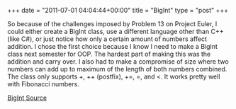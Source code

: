 +++
date = "2011-07-01 04:04:44+00:00"
title = "BigInt"
type = "post"
+++

So because of the challenges imposed by Problem 13 on Project Euler, I could either create a BigInt class, use a different language other than C++ (like C#), or just notice how only a certain amount of numbers affect addition. I chose the first choice because I know I need to make a BigInt class next semester for OOP. The hardest part of making this was the addition and carry over. I also had to make a compromise of size where two numbers can add up to maximum of the length of both numbers combined. The class only supports +, ++ (postfix), +=, =, and <. It works pretty well with Fibonacci numbers.

[ BigInt Source ](http://erdaniels.com/sourcecode/BigInt/)


